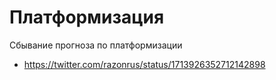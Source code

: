 # Платформизация

Сбывание прогноза по платформизации
- https://twitter.com/razonrus/status/1713926352712142898
